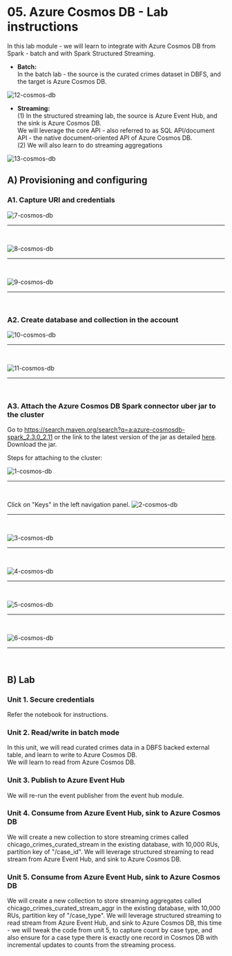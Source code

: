 # 05. Azure Cosmos DB - Lab instructions

In this lab module - we will learn to integrate with Azure Cosmos DB from Spark - batch and with Spark Structured Streaming.  
- **Batch:**<br>
In the batch lab - the source is the curated crimes dataset in DBFS, and the target is Azure Cosmos DB.<br>

![12-cosmos-db](../../../images/6-cosmos-db/12.png)

- **Streaming:**<br>
(1) In the structured streaming lab, the source is Azure Event Hub, and the sink is Azure Cosmos DB.<br>
We will leverage the core API - also referred to as SQL API/document API - the native document-oriented API of Azure Cosmos DB.<br>
(2) We will also learn to do streaming aggregations<br>

![13-cosmos-db](../../../images/6-cosmos-db/13.png)


## A) Provisioning and configuring

### A1. Capture URI and credentials
![7-cosmos-db](../../../images/6-cosmos-db/7.png)
<br>
<hr>
<br>

![8-cosmos-db](../../../images/6-cosmos-db/8.png)
<br>
<hr>
<br>

![9-cosmos-db](../../../images/6-cosmos-db/9.png)
<br>
<hr>
<br>




### A2. Create database and collection in the account
![10-cosmos-db](../../../images/6-cosmos-db/10.png)
<br>
<hr>
<br>

![11-cosmos-db](../../../images/6-cosmos-db/11.png)
<br>
<hr>
<br>

### A3. Attach the Azure Cosmos DB Spark connector uber jar to the cluster
Go to https://search.maven.org/search?q=a:azure-cosmosdb-spark_2.3.0_2.11 or the link to the latest version of the jar as detailed [here](https://docs.azuredatabricks.net/spark/latest/data-sources/azure/cosmosdb-connector.html).  Download the jar.<br>

Steps for attaching to the cluster:<br>

![1-cosmos-db](../../../images/6-cosmos-db/1.png)
<br>
<hr>
<br>

Click on "Keys" in the left navigation panel.
![2-cosmos-db](../../../images/6-cosmos-db/2.png)
<br>
<hr>
<br>

![3-cosmos-db](../../../images/6-cosmos-db/3.png)
<br>
<hr>
<br>

![4-cosmos-db](../../../images/6-cosmos-db/4.png)
<br>
<hr>
<br>

![5-cosmos-db](../../../images/6-cosmos-db/5.png)
<br>
<hr>
<br>

![6-cosmos-db](../../../images/6-cosmos-db/6.png)
<br>
<hr>
<br>

## B) Lab

### Unit 1. Secure credentials
Refer the notebook for instructions.

### Unit 2. Read/write in batch mode 
In this unit, we will read curated crimes data in a DBFS backed external table, and learn to write to Azure Cosmos DB.<br>
We will learn to read from Azure Cosmos DB.

### Unit 3. Publish to Azure Event Hub
We will re-run the event publisher from the event hub module.

### Unit 4. Consume from Azure Event Hub, sink to Azure Cosmos DB
We will create a new collection to store streaming crimes called chicago_crimes_curated_stream in the existing database, with 10,000 RUs, partition key of "/case_id".  We will leverage structured streaming to read stream from Azure Event Hub, and sink to Azure Cosmos DB.

### Unit 5. Consume from Azure Event Hub, sink to Azure Cosmos DB
We will create a new collection to store streaming aggregates called chicago_crimes_curated_stream_aggr in the existing database, with 10,000 RUs, partition key of "/case_type".  We will leverage structured streaming to read stream from Azure Event Hub, and sink to Azure Cosmos DB, this time - we will tweak the code from unit 5, to capture count by case type, and also ensure for a case type there is exactly one record in Cosmos DB with incremental updates to counts from the streaming process.

